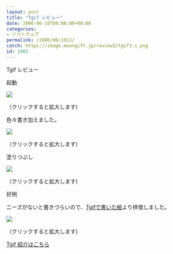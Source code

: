 ```yaml
---
layout: post
title: "Tgif レビュー"
date: 2006-06-16T09:00:00+09:00
categories:
- ソフトウェア
permalink: /2006/06/1911/
catch: https://image.moongift.jp/review2/tgif3.s.png
id: 1902
---
```

Tgif レビュー  
<!--more-->

起動

  

[![](https://image.moongift.jp/review2/tgif1.s.png)](https://image.moongift.jp/review2/tgif1.png)  
  
（クリックすると拡大します)

  

色々書き加えました。

  

[![](https://image.moongift.jp/review2/tgif2.s.png)](https://image.moongift.jp/review2/tgif2.png)  
  
（クリックすると拡大します)

  

塗りつぶし

  

[![](https://image.moongift.jp/review2/tgif3.s.png)](https://image.moongift.jp/review2/tgif3.png)  
  
（クリックすると拡大します)

  

好例

  

ニーズがないと書きづらいので、[Tgifで書いた絵](http://inet-lab.naist.jp/~michi-w/tgif-art.html)より拝借しました。

  

[![](https://image.moongift.jp/review2/tgif4.s.png)](https://image.moongift.jp/review2/tgif4.png)  
  
（クリックすると拡大します)

  

[Tgif 紹介はこちら](http://oss.moongift.jp/intro/i-1907.html)

